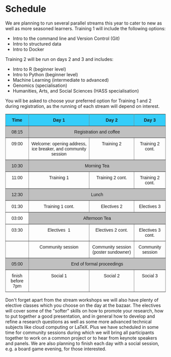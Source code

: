 # Schedule

We are planning to run several parallel streams this year to cater to new as well as more seasoned learners. 
Training 1 will include the following options:
* Intro to the command line and Version Control (Git)
* Intro to structured data
* Intro to Docker

Training 2 will be run on days 2 and 3 and includes:

* Intro to R (beginner level)
* Intro to Python (beginner level)
* Machine Learning (intermediate to advanced)
* Genomics (specialisation)
* Humanities, Arts, and Social Sciences (HASS specialisation)

You will be asked to choose your preferred option for Training 1 and 2 during registration, as the running of each stream will depend on interest.

<style type="text/css">
.tg  {border-collapse:collapse;border-spacing:0;}
.tg td{font-family:Arial, sans-serif;font-size:14px;padding:10px 5px;border-style:solid;border-width:1px;overflow:hidden;word-break:normal;border-color:black;}
.tg th{font-family:Arial, sans-serif;font-size:14px;font-weight:normal;padding:10px 5px;border-style:solid;border-width:1px;overflow:hidden;word-break:normal;border-color:black;}
.tg .tg-34fe{background-color:#c0c0c0;border-color:inherit;text-align:center;vertical-align:top}
.tg .tg-lvop{font-weight:bold;background-color:#34cdf9;border-color:inherit;text-align:center;vertical-align:top}
.tg .tg-c3ow{border-color:inherit;text-align:center;vertical-align:top}
</style>
<table class="tg">
  <tr>
    <th class="tg-lvop">Time</th>
    <th class="tg-lvop">Day 1</th>
    <th class="tg-lvop">Day 2</th>
    <th class="tg-lvop">Day 3</th>
  </tr>
  <tr>
    <td class="tg-34fe">08:15</td>
    <td class="tg-34fe" colspan="3">Registration and coffee</td>
  </tr>
  <tr>
    <td class="tg-c3ow">09:00</td>
    <td class="tg-c3ow">Welcome: opening address, ice breaker, and community session</td>
    <td class="tg-c3ow">Training 2</td>
    <td class="tg-c3ow">Training 2 cont.</td>
  </tr>
  <tr>
    <td class="tg-34fe">10:30</td>
    <td class="tg-34fe" colspan="3">Morning Tea</td>
  </tr>
  <tr>
    <td class="tg-c3ow">11:00</td>
    <td class="tg-c3ow">Training 1</td>
    <td class="tg-c3ow">Training 2 cont.</td>
    <td class="tg-c3ow">Training 2 cont.</td>
  </tr>
  <tr>
    <td class="tg-34fe">12:30</td>
    <td class="tg-34fe" colspan="3">Lunch</td>
  </tr>
  <tr>
    <td class="tg-c3ow">01:30</td>
    <td class="tg-c3ow">Training 1 cont.</td>
    <td class="tg-c3ow">Electives 2</td>
    <td class="tg-c3ow">Electives 3</td>
  </tr>
  <tr>
    <td class="tg-c3ow">03:00</td>
    <td class="tg-34fe" colspan="3">Afternoon Tea</td>
  </tr>
  <tr>
    <td class="tg-c3ow">03:30</td>
    <td class="tg-c3ow">Electives&nbsp;&nbsp;1</td>
    <td class="tg-c3ow">Electives 2 cont.</td>
    <td class="tg-c3ow">Electives 3 cont.</td>
  </tr>
  <tr>
    <td class="tg-c3ow"></td>
    <td class="tg-c3ow">Community session</td>
    <td class="tg-c3ow">Community session (poster sundowner)</td>
    <td class="tg-c3ow">Community session</td>
  </tr>
  <tr>
    <td class="tg-34fe">05:00</td>
    <td class="tg-34fe" colspan="3">End of formal proceedings</td>
  </tr>
  <tr>
    <td class="tg-c3ow">finish before 7pm</td>
    <td class="tg-c3ow">Social 1</td>
    <td class="tg-c3ow">Social 2</td>
    <td class="tg-c3ow">Social 3</td>
  </tr>
</table>

Don't forget apart from the stream workshops we will also have plenty of elective classes which you choose on the day at the bazaar. The electives will cover some of the "softer" skills on how to promote your research, how to put together a good presentation, and in general how to develop and refine a research questions as well as some more advanced technical subjects like cloud computing or LaTeX.
Plus we have scheduled in some time for community sessions during which we will bring all participants together to work on a common project or to hear from keynote speakers and panels.
We are also planning to finish each day with a social session, e.g. a board game evening, for those interested. 


